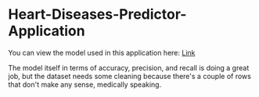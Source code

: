 # Heart-Diseases-Predictor-Application
You can view the model used in this application here: [Link](google.com)

The model itself in terms of accuracy, precision, and recall is doing a great job, but the dataset needs some cleaning because there's a couple of rows that don't make any sense, medically speaking.
